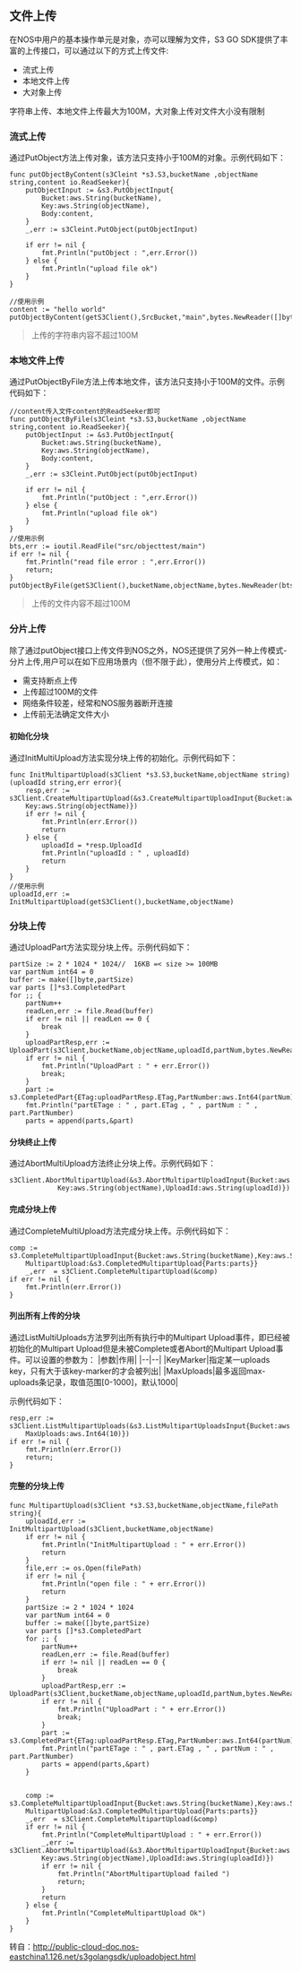 ## 文件上传
在NOS中用户的基本操作单元是对象，亦可以理解为文件，S3 GO SDK提供了丰富的上传接口，可以通过以下的方式上传文件:
* 流式上传
* 本地文件上传
* 大对象上传

字符串上传、本地文件上传最大为100M，大对象上传对文件大小没有限制
### 流式上传
通过PutObject方法上传对象，该方法只支持小于100M的对象。示例代码如下：
```
func putObjectByContent(s3Cleint *s3.S3,bucketName ,objectName string,content io.ReadSeeker){
    putObjectInput := &s3.PutObjectInput{
        Bucket:aws.String(bucketName),
        Key:aws.String(objectName),
        Body:content,
    }
    _,err := s3Cleint.PutObject(putObjectInput)

    if err != nil {
        fmt.Println("putObject : ",err.Error())
    } else {
        fmt.Println("upload file ok")
    }
}

//使用示例
content := "hello world"
putObjectByContent(getS3Client(),SrcBucket,"main",bytes.NewReader([]byte(content))
```
> 上传的字符串内容不超过100M
### 本地文件上传
通过PutObjectByFile方法上传本地文件，该方法只支持小于100M的文件。示例代码如下：
```
//content传入文件content的ReadSeeker即可
func putObjectByFile(s3Cleint *s3.S3,bucketName ,objectName string,content io.ReadSeeker){
    putObjectInput := &s3.PutObjectInput{
        Bucket:aws.String(bucketName),
        Key:aws.String(objectName),
        Body:content,
    }
    _,err := s3Cleint.PutObject(putObjectInput)

    if err != nil {
        fmt.Println("putObject : ",err.Error())
    } else {
        fmt.Println("upload file ok")
    }
}
//使用示例
bts,err := ioutil.ReadFile("src/objecttest/main")
if err != nil {
    fmt.Println("read file error : ",err.Error())
    return;
}
putObjectByFile(getS3Client(),bucketName,objectName,bytes.NewReader(bts))
```
> 上传的文件内容不超过100M

### 分片上传
除了通过putObject接口上传文件到NOS之外，NOS还提供了另外一种上传模式-分片上传,用户可以在如下应用场景内（但不限于此），使用分片上传模式，如：
* 需支持断点上传
* 上传超过100M的文件
* 网络条件较差，经常和NOS服务器断开连接
* 上传前无法确定文件大小

####  初始化分块
通过InitMultiUpload方法实现分块上传的初始化。示例代码如下：
```
func InitMultipartUpload(s3Client *s3.S3,bucketName,objectName string)(uploadId string,err error){
    resp,err := s3Client.CreateMultipartUpload(&s3.CreateMultipartUploadInput{Bucket:aws.String(bucketName),
    Key:aws.String(objectName)})
    if err != nil {
        fmt.Println(err.Error())
        return
    } else {
        uploadId = *resp.UploadId
        fmt.Println("uploadId : " , uploadId)
        return
    }
}
//使用示例
uploadId,err := InitMultipartUpload(getS3Client(),bucketName,objectName)
```
### 分块上传
通过UploadPart方法实现分块上传。示例代码如下：
```
partSize := 2 * 1024 * 1024//  16KB =< size >= 100MB
var partNum int64 = 0
buffer := make([]byte,partSize)
var parts []*s3.CompletedPart
for ;; {
    partNum++
    readLen,err := file.Read(buffer)
    if err != nil || readLen == 0 {
        break
    }
    uploadPartResp,err := UploadPart(s3Client,bucketName,objectName,uploadId,partNum,bytes.NewReader(buffer[0:readLen]))
    if err != nil {
        fmt.Println("UploadPart : " + err.Error())
        break;
    }
    part := s3.CompletedPart{ETag:uploadPartResp.ETag,PartNumber:aws.Int64(partNum)}
    fmt.Println("partETage : " , part.ETag , " , partNum : " , part.PartNumber)
    parts = append(parts,&part)
```
#### 分块终止上传
通过AbortMultiUpload方法终止分块上传。示例代码如下：
```
s3Client.AbortMultipartUpload(&s3.AbortMultipartUploadInput{Bucket:aws.String(bucketName),
            Key:aws.String(objectName),UploadId:aws.String(uploadId)})
```
#### 完成分块上传
通过CompleteMultiUpload方法完成分块上传。示例代码如下：
```
comp := s3.CompleteMultipartUploadInput{Bucket:aws.String(bucketName),Key:aws.String(objectName),UploadId:aws.String(uploadId),
    MultipartUpload:&s3.CompletedMultipartUpload{Parts:parts}}
    _,err  = s3Client.CompleteMultipartUpload(&comp)
if err != nil {
    fmt.Println(err.Error())
}
```
#### 列出所有上传的分块
通过ListMultiUploads方法罗列出所有执行中的Multipart Upload事件，即已经被初始化的Multipart Upload但是未被Complete或者Abort的Multipart Upload事件。可以设置的参数为：
|参数|作用|
|--|--|
|KeyMarker|指定某一uploads key，只有大于该key-marker的才会被列出|
|MaxUploads|最多返回max-uploads条记录，取值范围[0-1000]，默认1000|

示例代码如下：
```
resp,err := s3Client.ListMultipartUploads(&s3.ListMultipartUploadsInput{Bucket:aws.String(SrcBucket),
    MaxUploads:aws.Int64(10)})
if err != nil {
    fmt.Println(err.Error())
    return;
}
```
#### 完整的分块上传
```
func MultipartUpload(s3Client *s3.S3,bucketName,objectName,filePath string){
    uploadId,err := InitMultipartUpload(s3Client,bucketName,objectName)
    if err != nil {
        fmt.Println("InitMultipartUpload : " + err.Error())
        return
    }
    file,err := os.Open(filePath)
    if err != nil {
        fmt.Println("open file : " + err.Error())
        return
    }
    partSize := 2 * 1024 * 1024
    var partNum int64 = 0
    buffer := make([]byte,partSize)
    var parts []*s3.CompletedPart
    for ;; {
        partNum++
        readLen,err := file.Read(buffer)
        if err != nil || readLen == 0 {
            break
        }
        uploadPartResp,err := UploadPart(s3Client,bucketName,objectName,uploadId,partNum,bytes.NewReader(buffer[0:readLen]))
        if err != nil {
            fmt.Println("UploadPart : " + err.Error())
            break;
        }
        part := s3.CompletedPart{ETag:uploadPartResp.ETag,PartNumber:aws.Int64(partNum)}
        fmt.Println("partETage : " , part.ETag , " , partNum : " , part.PartNumber)
        parts = append(parts,&part)
    }


    comp := s3.CompleteMultipartUploadInput{Bucket:aws.String(bucketName),Key:aws.String(objectName),UploadId:aws.String(uploadId),
    MultipartUpload:&s3.CompletedMultipartUpload{Parts:parts}}
    _,err  = s3Client.CompleteMultipartUpload(&comp)
    if err != nil {
        fmt.Println("CompleteMultipartUpload : " + err.Error())
        _,err := s3Client.AbortMultipartUpload(&s3.AbortMultipartUploadInput{Bucket:aws.String(bucketName),
        Key:aws.String(objectName),UploadId:aws.String(uploadId)})
        if err != nil {
            fmt.Println("AbortMultipartUpload failed ")
            return;
        }
        return
    } else {
        fmt.Println("CompleteMultipartUpload Ok")
    }
}
```
转自：http://public-cloud-doc.nos-eastchina1.126.net/s3golangsdk/uploadobject.html

